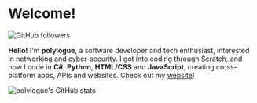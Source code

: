 # Welcome!
![GitHub followers](https://img.shields.io/github/followers/polylogue2)

**Hello!** I'm **polylogue**, a software developer and tech enthusiast, interested in networking and cyber-security. I got into coding through Scratch, and now I code in **C#**, **Python**, **HTML/CSS** and **JavaScript**, creating cross-platform apps, APIs and websites. Check out my [website](https://alwaysdns.net/?utm_source=github)!

![polylogue's GitHub stats](https://github-readme-stats.vercel.app/api?username=polylogue2)
